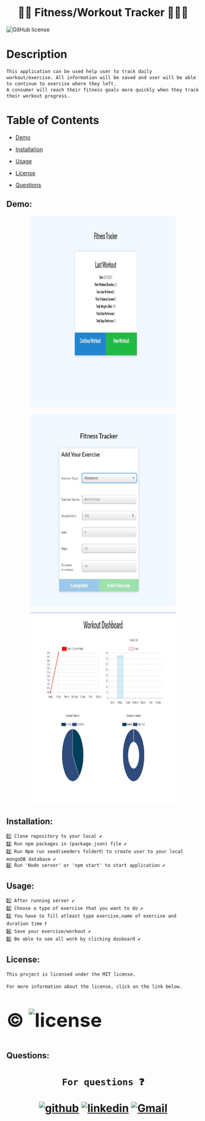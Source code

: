 
<h1 align="center", margin="2%">                        🏋️‍♀️ Fitness/Workout Tracker 🏋🏾‍♂️</h1>

![GitHub license](https://img.shields.io/badge/license-MIT2.0-blue.svg)

<h1>Description</h1>

    This application can be used help user to track daily workout/exercise. All information will be saved and user will be able to continue to exercise where they left.
    A consumer will reach their fitness goals more quickly when they track their workout progress.


<h1> Table of Contents </h1>

* [Demo](#Demo)

* [Installation](#installation)
  
* [Usage](#usage)


* [License](#license)

 
* [Questions](#Questions)


## Demo:

<p align="center">
<img  src="./public/assets/user.jpg" width="75%" height="500px">
</p>

<p align="center">
<img src="./public/assets/tracker.jpg" width="75%" height="500px">
</p>

<p align="center">
<img src="./public/assets/dashboard.jpg" width="75%" height="500px">
</p>


## Installation:
    1️⃣ Clone repository to your local ✔
    2️⃣ Run npm packages in (package.json) file ✔
    3️⃣ Run Npm run seed(seeders folder❗️) to create user to your local mongoDB database ✔
    4️⃣ Run 'Node server' or 'npm start' to start application ✔
##  Usage:
    1️⃣ After running server ✔
    2️⃣ Choose a type of exercise that you want to do ✔
    3️⃣ You have to fill atleast type exercise,name of exercise and duration time ❗️    
    4️⃣ Save your exercise/workout ✔
    5️⃣ Be able to see all work by clicking dasboard ✔

##  License:
    This project is licensed under the MIT license.

    For more information about the license, click on the link below.

<h1>
<div  style="font-size:50px">  

©  ![license](https://img.shields.io/badge/license-MIT-green.svg)

</div>

</h1>

## Questions:
   
<h1 align="center">

     For questions ❓ 

                              
[![github](https://cloud.githubusercontent.com/assets/17016297/18839843/0e06a67a-83d2-11e6-993a-b35a182500e0.png)][1]
[![linkedin](https://cloud.githubusercontent.com/assets/17016297/18839848/0fc7e74e-83d2-11e6-8c6a-277fc9d6e067.png)][2]
[![Gmail](https://user-images.githubusercontent.com/77207167/111044783-9e02d780-8418-11eb-80c7-65c663549a9e.png)][3] 



[1]: https://github.com/fatihay53
[2]: https://www.linkedin.com/in/fatih-sultan-ay-211689181
[3]: mailto:f.sultanay@gmail.com


</h1>



